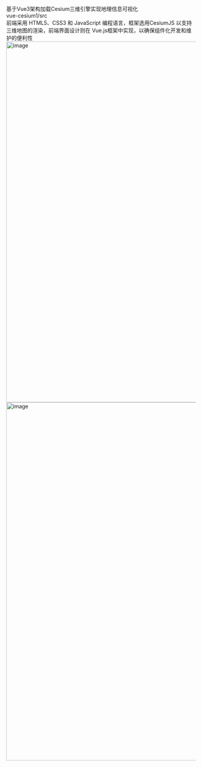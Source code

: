基于Vue3架构加载Cesium三维引擎实现地理信息可视化
<br>vue-cesium1/src
<br>前端采用 HTML5、CSS3 和 JavaScript 编程语言，框架选用CesiumJS 以支持三维地图的渲染，前端界面设计则在 Vue.js框架中实现，以确保组件化开发和维护的便利性
<img width="956" alt="image" src="https://github.com/user-attachments/assets/f47d5e3a-617a-4385-b67c-afee8fb7ae9c" />
<img width="949" alt="image" src="https://github.com/user-attachments/assets/686414f9-b4eb-4258-bc67-a87b7a9c7122" />

